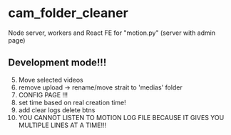 # cam_folder_cleaner
Node server, workers and React FE for "motion.py" (server with admin page)

## Development mode!!!

5. Move selected videos
9. remove upload -> rename/move strait to 'medias' folder
10. CONFIG PAGE !!!
11. set time based on real creation time!
12. add clear logs delete btns
13. YOU CANNOT LISTEN TO MOTION LOG FILE BECAUSE IT GIVES YOU MULTIPLE LINES AT A TIME!!!